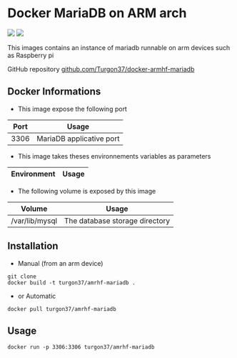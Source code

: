 # Docker MariaDB on ARM arch

[![](https://images.microbadger.com/badges/image/turgon37/armhf-mariadb.svg)](https://microbadger.com/images/turgon37/armhf-mariadb "Get your own image badge on microbadger.com")
[![](https://images.microbadger.com/badges/version/turgon37/armhf-mariadb.svg)](https://microbadger.com/images/turgon37/armhf-mariadb "Get your own version badge on microbadger.com")

This images contains an instance of mariadb runnable on arm devices such as Raspberry pi

GitHub repository [github.com/Turgon37/docker-armhf-mariadb](https://github.com/Turgon37/docker-armhf-mariadb)

## Docker Informations

* This image expose the following port

| Port           | Usage                    |
| -------------- | ------------------------ |
| 3306           | MariaDB applicative port |

* This image takes theses environnements variables as parameters

| Environment        | Usage           |
| -------------      | --------------- |

* The following volume is exposed by this image

| Volume         | Usage                          |
| -------------- | ------------------------------ |
| /var/lib/mysql | The database storage directory |

## Installation

* Manual (from an arm device)

```
git clone
docker build -t turgon37/amrhf-mariadb .
```

* or Automatic

```
docker pull turgon37/amrhf-mariadb
```


## Usage

```
docker run -p 3306:3306 turgon37/amrhf-mariadb
```
